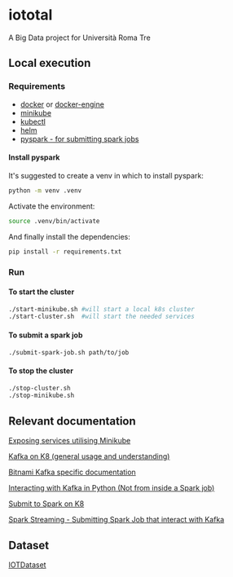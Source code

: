 # iototal
A Big Data project for Università Roma Tre

## Local execution

### Requirements
- [docker](https://docs.docker.com/get-started/get-docker/) or [docker-engine](https://docs.docker.com/engine/install/)
- [minikube](https://minikube.sigs.k8s.io/docs/start/)
- [kubectl](https://kubernetes.io/docs/tasks/tools/)
- [helm](https://helm.sh/docs/intro/install/)
- [pyspark - for submitting spark jobs](https://spark.apache.org/docs/latest/api/python/getting_started/install.html#using-pypi)

#### Install pyspark
It's suggested to create a venv in which to install pyspark:
```bash
python -m venv .venv
```
Activate the environment:
```bash
source .venv/bin/activate
```
And finally install the dependencies:
```bash
pip install -r requirements.txt
```


### Run
#### To start the cluster
```bash
./start-minikube.sh #will start a local k8s cluster
./start-cluster.sh  #will start the needed services
```

#### To submit a spark job
```bash
./submit-spark-job.sh path/to/job
```

#### To stop the cluster
```bash
./stop-cluster.sh
./stop-minikube.sh
```

## Relevant documentation
[Exposing services utilising Minikube](https://minikube.sigs.k8s.io/docs/start/?arch=%2Flinux%2Fx86-64%2Fstable%2Fdebian+package#Service)

[Kafka on K8 (general usage and understanding)](https://learnk8s.io/kafka-ha-kubernetes)

[Bitnami Kafka specific documentation](https://github.com/bitnami/charts/tree/main/bitnami/kafka)

[Interacting with Kafka in Python (Not from inside a Spark job)](https://kafka-python.readthedocs.io/en/master/)

[Submit to Spark on K8](https://spark.apache.org/docs/latest/running-on-kubernetes.html#submitting-applications-to-kubernetes)

[Spark Streaming - Submitting Spark Job that interact with Kafka](https://spark.apache.org/docs/latest/structured-streaming-kafka-integration.html)


## Dataset

[IOTDataset](http://cicresearch.ca/IOTDataset/CIC_IOT_Dataset2023/Dataset/)